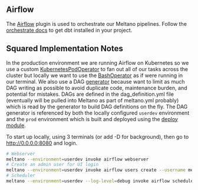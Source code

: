 ## Airflow

The [Airflow](https://github.com/apache/airflow/) plugin is used to orchestrate our Meltano pipelines.
Follow the [orchestrate docs](https://docs.meltano.com/guide/orchestration) to get dbt installed in your project.

## Squared Implementation Notes

In the production environment we are running Airflow on Kubernetes so we use a custom [KubernetesPodOperator](./plugins/meltano_k8_operator.py) to fan out all of our tasks across the cluster but locally we want to use the [BashOperator](https://airflow.apache.org/docs/apache-airflow/stable/howto/operator/bash.html) as if were running in our terminal.
We also use a DAG [generator](./dags/generator.py) because want to limit as much DAG writing as possible to avoid duplicate code, maintenance burden, and potential for mistakes.
DAGs are defined in the dag_definition.yml file (eventually will be pulled into Meltano as part of meltano.yml probably) which is read by the generator to build DAG definitions on the fly.
The DAG generator is referenced by both the locally configured `userdev` environment and the `prod` environment which is built and deployed using the [deploy module](../../deploy/meltano/).

To start up locally, using 3 terminals (or add -D for background), then go to http://0.0.0.0:8080 and login.
```bash
# Webserver
meltano --environment=userdev invoke airflow webserver
# Create an admin user for UI login
meltano --environment=userdev invoke airflow users create --username melty --firstname melty --lastname meltano --role Admin --password melty --email melty@meltano.com
# Scheduler
meltano --environment=userdev --log-level=debug invoke airflow scheduler
```
